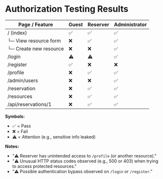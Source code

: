 # Authorization Testing Results

| Page / Feature             | Guest | Reserver | Administrator |
|---------------------------|--------|----------|----------------|
| / (index)                 | ✅     | ✅       | ✅              |
| └─ View resource form     | ❌     | ✅       | ✅              |
| └─ Create new resource    | ❌     | ❌       | ✅              |
| /login                    | ⚠️     | ⚠️       | ✅              |
| /register                 | ✅     | ❌       | ❌              |
| /profile                  | ❌     | ✅       | ✅              |
| /admin/users              | ❌     | ❌       | ✅              |
| /reservation              | ❌     | ✅       | ✅              |
| /resources                | ❌     | ✅       | ✅              |
| /api/reservations/1       | ❌     | ✅       | ✅              |

**Symbols:**
- ✅ = Pass
- ❌ = Fail
- ⚠️ = Attention (e.g., sensitive info leaked)

**Notes:**
- "⚠️ Reserver has unintended access to `/profile` (or another resource)."
- "⚠️ Unusual HTTP status codes observed (e.g., 500 or 403) when trying to access protected resources."
- "⚠️ Possible authentication bypass observed on `/login` or `/register`."
